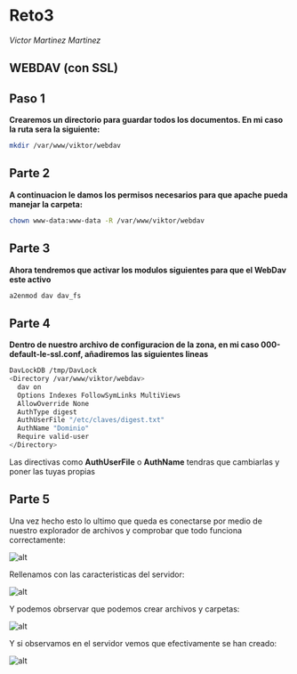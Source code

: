 # Reto3

*Victor Martinez Martinez*

WEBDAV (con SSL)
----------------

## Paso 1

**Crearemos un directorio para guardar todos los documentos. En mi caso la ruta sera la siguiente:**

```bash
mkdir /var/www/viktor/webdav
```

## Parte 2

**A continuacion le damos los permisos necesarios para que apache pueda manejar la carpeta:**

```bash
chown www-data:www-data -R /var/www/viktor/webdav
```

## Parte 3

**Ahora tendremos que activar los modulos siguientes para que el WebDav este activo**

```bash
a2enmod dav dav_fs
```

## Parte 4

**Dentro de nuestro archivo de configuracion de la zona, en mi caso 000-default-le-ssl.conf, añadiremos las siguientes lineas**

```bash
DavLockDB /tmp/DavLock
<Directory /var/www/viktor/webdav>
  dav on
  Options Indexes FollowSymLinks MultiViews
  AllowOverride None
  AuthType digest
  AuthUserFile "/etc/claves/digest.txt"
  AuthName "Dominio"
  Require valid-user
</Directory>
```

Las directivas como **AuthUserFile** o **AuthName** tendras que cambiarlas y poner las tuyas propias

## Parte 5

Una vez hecho esto lo ultimo que queda es conectarse por medio de nuestro explorador de archivos y comprobar que todo funciona correctamente:

![alt](./img/1.png)

Rellenamos con las caracteristicas del servidor:

![alt](./img/1.png)

Y podemos obrservar que podemos crear archivos y carpetas:

![alt](./img/1.png)

Y si observamos en el servidor vemos que efectivamente se han creado:

![alt](./img/1.png)
